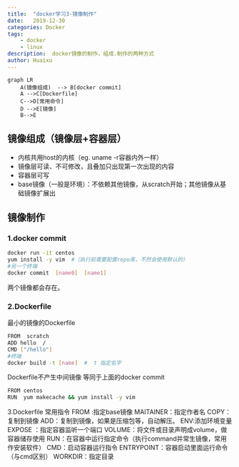 ```yaml
---
title:  "docker学习3-镜像制作"
date:   2019-12-30
categories: Docker 
tags: 
    - docker
    - linux
description:  docker镜像的制作，组成.制作的两种方式
author: Huaixu
---
```


```mermaid
graph LR
 	A(镜像组成)  --> B[docker commit]
	A -->C[Dockerfile]
	C-->D[常用命令]
	D -->E[镜像]
	B-->E
```

## 镜像组成（镜像层+容器层）
* 内核共用host的内核（eg. uname -r容器内外一样）
* 镜像层可读、不可修改，且叠加只出现第一次出现的内容
* 容器层可写
* base镜像（一般是环境）：不依赖其他镜像，从scratch开始；其他镜像从基础镜像扩展出

## 镜像制作
### 1.docker commit
```	bash
docker run -it centos
yum install -y vim  #（执行前需要配置repo库，不然会使用默认的）
#另一个终端
docker commit  [name0]  [name1]
```
两个镜像都会存在。
### 2.Dockerfile
最小的镜像的Dockerfile
```bash
FROM  scratch
ADD hello  /
CMD ["/hello"]
#终端
docker build -t [name]  #  t 指定名字
```
Dockerfile不产生中间镜像
 等同于上面的docker commit
 ```bash
 FROM centos
 RUN  yum makecache && yum install -y vim
 ```
 3.Dockerfile 常用指令
 FROM :指定base镜像
 MAITAINER：指定作者名
 COPY：复制到镜像
 ADD：复制到镜像，如果是压缩包等，自动解压。
 ENV:添加环境变量
 EXPOSE ：指定容器监听一个端口
 VOLUME：将文件或目录声明成volume，做容器储存使用
 RUN：在容器中运行指定命令（执行command并常生镜像，常用作安装软件）
CMD：启动容器运行指令
ENTRYPOINT：容器启动里面运行命令（与cmd区别）
WORKDIR：指定目录

